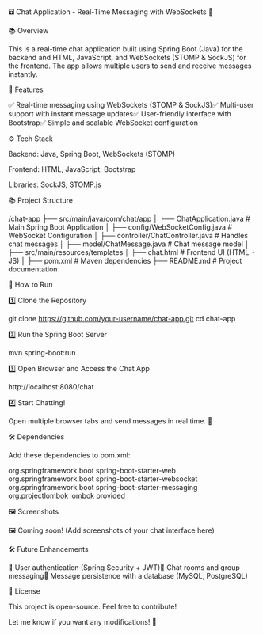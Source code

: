 🖬 Chat Application - Real-Time Messaging with WebSockets 🚀

📚 Overview

This is a real-time chat application built using Spring Boot (Java) for the backend and HTML, JavaScript, and WebSockets (STOMP & SockJS) for the frontend. The app allows multiple users to send and receive messages instantly.

🌟 Features

✅ Real-time messaging using WebSockets (STOMP & SockJS)✅ Multi-user support with instant message updates✅ User-friendly interface with Bootstrap✅ Simple and scalable WebSocket configuration

⚙️ Tech Stack

Backend: Java, Spring Boot, WebSockets (STOMP)

Frontend: HTML, JavaScript, Bootstrap

Libraries: SockJS, STOMP.js

📚 Project Structure

/chat-app
 ├── src/main/java/com/chat/app
 │   ├── ChatApplication.java            # Main Spring Boot Application
 │   ├── config/WebSocketConfig.java     # WebSocket Configuration
 │   ├── controller/ChatController.java  # Handles chat messages
 │   ├── model/ChatMessage.java          # Chat message model
 │
 ├── src/main/resources/templates
 │   ├── chat.html                       # Frontend UI (HTML + JS)
 │
 ├── pom.xml                              # Maven dependencies
 ├── README.md                            # Project documentation

🚀 How to Run

1️⃣ Clone the Repository

git clone https://github.com/your-username/chat-app.git
cd chat-app

2️⃣ Run the Spring Boot Server

mvn spring-boot:run

3️⃣ Open Browser and Access the Chat App

http://localhost:8080/chat

4️⃣ Start Chatting!

Open multiple browser tabs and send messages in real time. 🎉

🛠️ Dependencies

Add these dependencies to pom.xml:

<dependencies>
    <dependency>
        <groupId>org.springframework.boot</groupId>
        <artifactId>spring-boot-starter-web</artifactId>
    </dependency>
    <dependency>
        <groupId>org.springframework.boot</groupId>
        <artifactId>spring-boot-starter-websocket</artifactId>
    </dependency>
    <dependency>
        <groupId>org.springframework.boot</groupId>
        <artifactId>spring-boot-starter-messaging</artifactId>
    </dependency>
    <dependency>
        <groupId>org.projectlombok</groupId>
        <artifactId>lombok</artifactId>
        <scope>provided</scope>
    </dependency>
</dependencies>

🖼️ Screenshots

🖼️ Coming soon! (Add screenshots of your chat interface here)

🛠️ Future Enhancements

🔹 User authentication (Spring Security + JWT)🔹 Chat rooms and group messaging🔹 Message persistence with a database (MySQL, PostgreSQL)

📝 License

This project is open-source. Feel free to contribute!

Let me know if you want any modifications! 🚀

